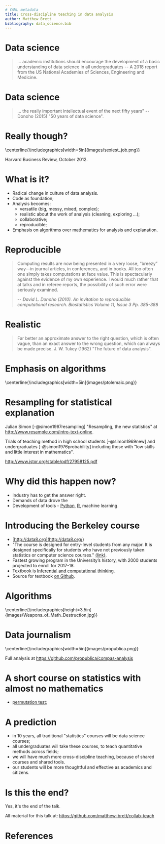 ```yaml
---
# YAML metadata
title: Cross-discipline teaching in data analysis
author: Matthew Brett
bibliography: data_science.bib
---
```


# Data science

> ... academic institutions should encourage the development of a basic
> understanding of data science in all undergraduates -- A 2018 report from
> the US National Academies of Sciences, Engineering and Medicine.

# Data science

> ... the really important intellectual event of the next fifty years"
> -- Donoho (2015) "50 years of data science".

# Really though?

\centerline{\includegraphics[width=5in]{images/sexiest_job.png}}

Harvard Business Review, October 2012.

# What is it?

*   Radical change in culture of data analysis.
*   Code as foundation;
*   Analysis becomes:
    *    versatile (big, messy, mixed, complex);
    *    realistic about the work of analysis (cleaning, exploring ...);
    *    collaborative;
    *    reproducible;
*   Emphasis on algorithms over mathematics for analysis and explanation.

# Reproducible

> Computing results are now being presented in a very loose, “breezy” way—in
> journal articles, in conferences, and in books. All too often one simply
> takes computations at face value. This is spectacularly against the evidence
> of my own experience. I would much rather that at talks and in referee
> reports, the possibility of such error were seriously examined.
>
> -- <cite>David L. Donoho (2010). An invitation to reproducible computational
> research. Biostatistics Volume 11, Issue 3 Pp. 385-388</cite>

# Realistic

> Far better an approximate answer to the right question, which is often
> vague, than an exact answer to the wrong question, which can always be made
> precise.  J. W. Tukey (1962) "The future of data analysis".

# Emphasis on algorithms

\centerline{\includegraphics[width=5in]{images/ptolemaic.png}}

# Resampling for statistical explanation

Julian Simon [-@simon1997resampling] "Resampling, the new statistics" at
http://www.resample.com/intro-text-online.

Trials of teaching method in high school students [-@simon1969new] and
undergraduates [-@simon1976probability] including those with "low skills and
little interest in mathematics".

http://www.jstor.org/stable/pdf/27958125.pdf

# Why did this happen now?

*   Industry has to get the answer right.
*   Demands of data drove the
*   Development of tools -
    [Python](https://stackoverflow.blog/2017/09/06/incredible-growth-python),
    [R](https://stackoverflow.blog/2017/10/10/impressive-growth-r), machine
    learning.

# Introducing the Berkeley course

* [http://data8.org](http://data8.org/)
* "The course is designed for entry-level students from any major. It is
  designed specifically for students who have not previously taken statistics
  or computer science courses."
  [(link)](https://data.berkeley.edu/education/courses/data-8-foundations-data-science).
* Fastest growing program in the University’s history, with 2000 students
  projected to enroll for 2017-18.
* Textbook is [Inferential and computational thinking](https://www.inferentialthinking.com).
* Source for textbook [on Github](https://github.com/data-8/textbook).

# Algorithms

\centerline{\includegraphics[height=3.5in]{images/Weapons_of_Math_Destruction.jpg}}

# Data journalism

\centerline{\includegraphics[width=5in]{images/propublica.png}}

Full analysis at https://github.com/propublica/compas-analysis

# A short course on statistics with almost no mathematics

* [permutation
  test](https://github.com/matthew-brett/psy-data-sci/permutation_test.ipynb);

# A prediction

* in 10 years, all traditional "statistics" courses will be data science
  courses;
* all undergraduates will take these courses, to teach quantitative methods
  across fields;
* we will have much more cross-discipline teaching, because of shared courses
  and shared tools.
* our students will be more thoughtful and effective as academics and
  citizens.

# Is this the end?

Yes, it's the end of the talk.

All material for this talk at: https://github.com/matthew-brett/collab-teach

# References
